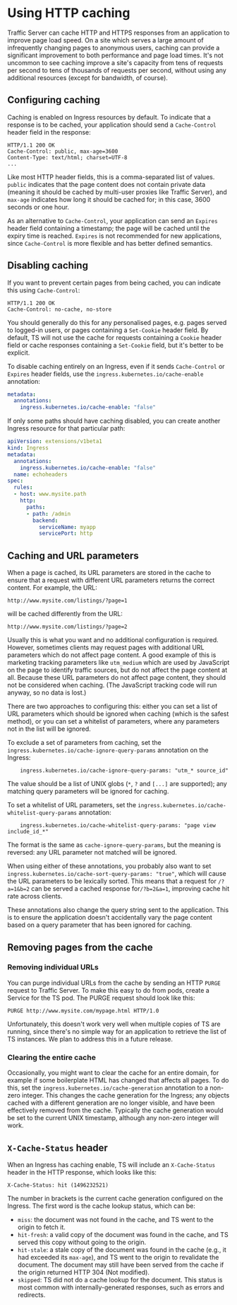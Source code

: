 # Using HTTP caching

Traffic Server can cache HTTP and HTTPS responses from an application to improve
page load speed.  On a site which serves a large amount of infrequently
changing pages to anonymous users, caching can provide a significant improvement
to both performance and page load times.  It's not uncommon to see caching
improve a site's capacity from tens of requests per second to tens of thousands
of requests per second, without using any additional resources (except for
bandwidth, of course).

## Configuring caching

Caching is enabled on Ingress resources by default.  To indicate that a response
is to be cached, your application should send a `Cache-Control` header field in
the response:

```http
HTTP/1.1 200 OK
Cache-Control: public, max-age=3600
Content-Type: text/html; charset=UTF-8
...
```

Like most HTTP header fields, this is a comma-separated list of values.  `public`
indicates that the page content does not contain private data (meaning it should
be cached by multi-user proxies like Traffic Server), and `max-age` indicates how
long it should be cached for; in this case, 3600 seconds or one hour.

As an alternative to `Cache-Control`, your application can send an `Expires`
header field containing a timestamp; the page will be cached until the expiry
time is reached.  `Expires` is not recommended for new applications, since
`Cache-Control` is more flexible and has better defined semantics.

## Disabling caching

If you want to prevent certain pages from being cached, you can indicate this
using `Cache-Control`:

```http
HTTP/1.1 200 OK
Cache-Control: no-cache, no-store
```

You should generally do this for any personalised pages, e.g. pages served to
logged-in users, or pages containing a `Set-Cookie` header field.  By default,
TS will not use the cache for requests containing a `Cookie` header field or
cache responses containing a `Set-Cookie` field, but it's better to be explicit.

To disable caching entirely on an Ingress, even if it sends `Cache-Control` or
`Expires` header fields, use the `ingress.kubernetes.io/cache-enable` annotation:

```yaml
metadata:
  annotations:
    ingress.kubernetes.io/cache-enable: "false"
```

If only some paths should have caching disabled, you can create another Ingress
resource for that particular path:

```yaml
apiVersion: extensions/v1beta1
kind: Ingress
metadata:
  annotations:
    ingress.kubernetes.io/cache-enable: "false"
  name: echoheaders
spec:
  rules:
  - host: www.mysite.path
    http:
      paths:
      - path: /admin
        backend:
          serviceName: myapp
          servicePort: http
```

## Caching and URL parameters

When a page is cached, its URL parameters are stored in the cache to ensure that
a request with different URL parameters returns the correct content.  For
example, the URL:

```plain
http://www.mysite.com/listings/?page=1
```

will be cached differently from the URL:

```plain
http://www.mysite.com/listings/?page=2
```

Usually this is what you want and no additional configuration is required.
However, sometimes clients may request pages with additional URL parameters
which do not affect page content.  A good example of this is marketing tracking
parameters like `utm_medium` which are used by JavaScript on the page to
identify traffic sources, but do not affect the page content at all.  Because
these URL parameters do not affect page content, they should not be considered
when caching.  (The JavaScript tracking code will run anyway, so no data is
lost.)

There are two approaches to configuring this: either you can set a list of URL
parameters which should be ignored when caching (which is the safest method),
or you can set a whitelist of parameters, where any parameters not in the
list will be ignored.

To exclude a set of parameters from caching, set the
`ingress.kubernetes.io/cache-ignore-query-params` annotation on the Ingress:

```
    ingress.kubernetes.io/cache-ignore-query-params: "utm_* source_id"
```

The value should be a list of UNIX globs (`*`, `?` and `[...]` are supported);
any matching query parameters will be ignored for caching.

To set a whitelist of URL parameters, set the
`ingress.kubernetes.io/cache-whitelist-query-params` annotation:

```
    ingress.kubernetes.io/cache-whitelist-query-params: "page view include_id_*"
```

The format is the same as `cache-ignore-query-params`, but the meaning is
reversed: any URL parameter not matched will be ignored.

When using either of these annotations, you probably also want to set
`ingress.kubernetes.io/cache-sort-query-params: "true"`, which will cause the
URL parameters to be lexically sorted.  This means that a request for
`/?a=1&b=2` can be served a cached response for`/?b=2&a=1`, improving cache hit
rate across clients.

These annotations also change the query string sent to the application.  This is
to ensure the application doesn't accidentally vary the page content based on a
query parameter that has been ignored for caching.

## Removing pages from the cache

### Removing individual URLs

You can purge individual URLs from the cache by sending an HTTP `PURGE` request
to Traffic Server.  To make this easy to do from pods, create a Service for the
TS pod.  The PURGE request should look like this:

```
PURGE http://www.mysite.com/mypage.html HTTP/1.0
```

Unfortunately, this doesn't work very well when multiple copies of TS are
running, since there's no simple way for an application to retrieve the list of
TS instances.  We plan to address this in a future release.

### Clearing the entire cache

Occasionally, you might want to clear the cache for an entire domain, for
example if some boilerplate HTML has changed that affects all pages.  To do this,
set the `ingress.kubernetes.io/cache-generation` annotation to a non-zero
integer.  This changes the cache generation for the Ingress; any objects cached
with a different generation are no longer visible, and have been effectively
removed from the cache.  Typically the cache generation would be set to the
current UNIX timestamp, although any non-zero integer will work.

## `X-Cache-Status` header

When an Ingress has caching enable, TS will include an `X-Cache-Status` header
in the HTTP response, which looks like this:

```
X-Cache-Status: hit (1496232521)
```

The number in brackets is the current cache generation configured on the Ingress.
The first word is the cache lookup status, which can be:

* `miss`: the document was not found in the cache, and TS went to the origin to
  fetch it.
* `hit-fresh`: a valid copy of the document was found in the cache, and TS
  served this copy without going to the origin.
* `hit-stale`: a stale copy of the document was found in the cache (e.g., it
  had exceeded its `max-age`), and TS went to the origin to revalidate the
  document.  The document may still have been served from the cache if the
  origin returned HTTP 304 (Not modified).
* `skipped`: TS did not do a cache lookup for the document.  This status is most
  common with internally-generated responses, such as errors and redirects.
